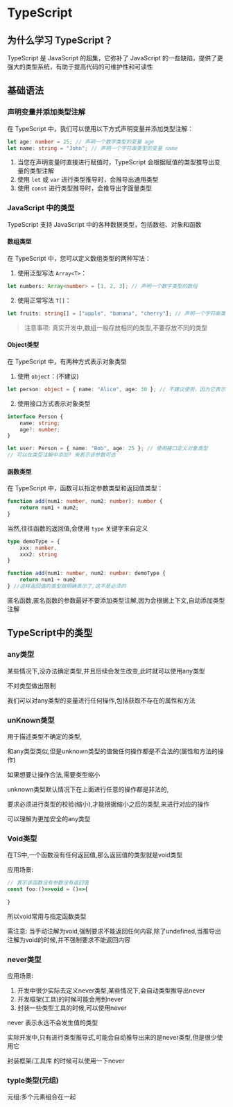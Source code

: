 # TypeScript

## 为什么学习 TypeScript？

TypeScript 是 JavaScript 的超集，它弥补了 JavaScript 的一些缺陷，提供了更强大的类型系统，有助于提高代码的可维护性和可读性

## 基础语法

### 声明变量并添加类型注解

在 TypeScript 中，我们可以使用以下方式声明变量并添加类型注解：

```ts
let age: number = 25; // 声明一个数字类型的变量 age
let name: string = "John"; // 声明一个字符串类型的变量 name
```

1. 当您在声明变量时直接进行赋值时，TypeScript 会根据赋值的类型推导出变量的类型注解
2. 使用 `let` 或 `var` 进行类型推导时，会推导出通用类型
3. 使用 `const` 进行类型推导时，会推导出字面量类型

### JavaScript 中的类型

TypeScript 支持 JavaScript 中的各种数据类型，包括数组、对象和函数

#### 数组类型

在 TypeScript 中，您可以定义数组类型的两种写法：

1. 使用泛型写法 `Array<T>`：

```ts
let numbers: Array<number> = [1, 2, 3]; // 声明一个数字类型的数组
```

2. 使用正常写法 `T[]`：

```ts
let fruits: string[] = ["apple", "banana", "cherry"]; // 声明一个字符串类型的数组
```

> 注意事项: 真实开发中,数组一般存放相同的类型,不要存放不同的类型

#### Object类型

在 TypeScript 中，有两种方式表示对象类型

1. 使用 `object`：(不建议)

```ts
let person: object = { name: "Alice", age: 30 }; // 不建议使用，因为它表示空对象类型
```

2. 使用接口方式表示对象类型

```ts
interface Person {
    name: string;
    age?: number;
}

let user: Person = { name: "Bob", age: 25 }; // 使用接口定义对象类型
// 可以在类型注解中添加? 来表示该参数可选
```

#### 函数类型

在 TypeScript 中，函数可以指定参数类型和返回值类型：

```ts
function add(num1: number, num2: number): number {
    return num1 + num2;
}
```

当然,往往函数的返回值,会使用 `type` 关键字来自定义

```ts
type demoType = {
    xxx: number,
    xxx2: string
}

function add(num1: number, num2: number: demoType {
	return num1 + num2
} //这样返回值的类型就明确表示了,这不是必须的
```

匿名函数,匿名函数的参数最好不要添加类型注解,因为会根据上下文,自动添加类型注解





## TypeScript中的类型 

### any类型 

某些情况下,没办法确定类型,并且后续会发生改变,此时就可以使用any类型

不对类型做出限制

我们可以对any类型的变量进行任何操作,包括获取不存在的属性和方法

### unKnown类型

用于描述类型不确定的类型,

和any类型类似,但是unknown类型的值做任何操作都是不合法的(属性和方法的操作)

如果想要让操作合法,需要类型缩小

unknown类型默认情况下在上面进行任意的操作都是非法的, 

要求必须进行类型的校验(缩小),才能根据缩小之后的类型,来进行对应的操作

可以理解为更加安全的any类型



### Void类型

在TS中,一个函数没有任何返回值,那么返回值的类型就是void类型



应用场景: 

```js
// 表示该函数没有参数没有返回值
const foo:()=>void = ()=>{
    
}
```

所以void常用与指定函数类型

需注意: 当手动注解为void,强制要求不能返回任何内容,除了undefined,当推导出注解为void的时候,并不强制要求不能返回内容

### never类型

应用场景:

1. 开发中很少实际去定义never类型,某些情况下,会自动类型推导出never
2. 开发框架(工具)的时候可能会用到never
3. 封装一些类型工具的时候,可以使用never

never 表示永远不会发生值的类型

实际开发中,只有进行类型推导式,可能会自动推导出来的是never类型,但是很少使用它

封装框架/工具库 的时候可以使用一下never

### typle类型(元组)

元组:多个元素组合在一起